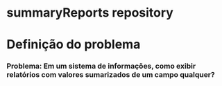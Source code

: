 # summaryReports repository

<h1> Definição do problema </h1>
<h3> Problema: Em um sistema de informações, como exibir relatórios com valores sumarizados de um campo qualquer? </h3>
